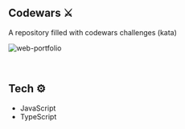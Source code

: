 ## Codewars ⚔️
A repository filled with codewars challenges (kata)

![web-portfolio](https://i.imgur.com/c03NTk9.png)

<br>

## Tech ⚙️
- JavaScript
- TypeScript

<br>


